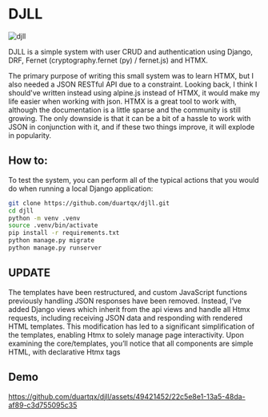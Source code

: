 # DJLL

![djll](https://github.com/duartqx/images/blob/main/djll.png?raw=true "djll")

DJLL is a simple system with user CRUD and authentication using Django, DRF, Fernet (cryptography.fernet (py) / fernet.js) and HTMX.

The primary purpose of writing this small system was to learn HTMX, but I also needed a JSON RESTful API due to a constraint. Looking back, I think I should've written instead using alpine.js instead of HTMX, it would make my life easier when working with json. 
HTMX is a great tool to work with, although the documentation is a little sparse and the community is still growing. The only downside is that it can be a bit of a hassle to work with JSON in conjunction with it, and if these two things improve, it will explode in popularity.

## How to:

To test the system, you can perform all of the typical actions that you would do when running a local Django application:

```bash
git clone https://github.com/duartqx/djll.git
cd djll
python -m venv .venv
source .venv/bin/activate
pip install -r requirements.txt
python manage.py migrate
python manage.py runserver
``` 

## UPDATE

The templates have been restructured, and custom JavaScript functions previously handling JSON responses have been removed. Instead, I’ve added Django views which inherit from the api views and handle all Htmx requests, including receiving JSON data and responding with rendered HTML templates. This modification has led to a significant simplification of the templates, enabling Htmx to solely manage page interactivity. Upon examining the core/templates, you’ll notice that all components are simple HTML, with declarative Htmx tags

## Demo

https://github.com/duartqx/djll/assets/49421452/22c5e8e1-13a5-48da-af89-c3d755095c35



